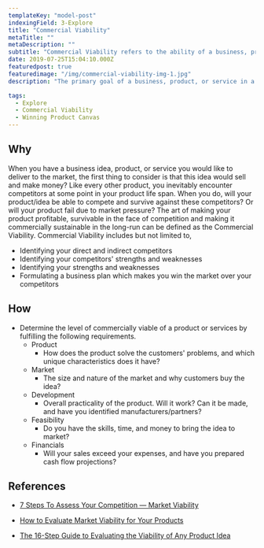 ```yaml
---
templateKey: "model-post"
indexingField: 3-Explore
title: "Commercial Viability"
metaTitle: ""
metaDescription: ""
subtitle: "Commercial Viability refers to the ability of a business, product or service to compete effectively with its competitors and to be profitable."
date: 2019-07-25T15:04:10.000Z
featuredpost: true
featuredimage: "/img/commercial-viability-img-1.jpg"
description: "The primary goal of a business, product, or service in a market is to make profits. Commercial Viability measures how well a company, product, or service competes with its competitors and its ability to make a profit. For a product to be successful in the long run, the two crucial factors are its ability to make profits and to survive in the market along with its competitors for a foreseeable amount of time. The combination of these two factors gives meaning to the term Commercial Viability"

tags:
  - Explore
  - Commercial Viability
  - Winning Product Canvas
---
```



## Why

When you have a business idea, product, or service you would like to deliver to the market, the first thing to consider is that this idea would sell and make money? Like every other product, you inevitably encounter competitors at some point in your product life span. When you do, will your product/idea be able to compete and survive against these competitors? Or will your product fail due to market pressure?
The art of making your product profitable, survivable in the face of competition and making it commercially sustainable in the long-run can be defined as the Commercial Viability. Commercial Viability includes but not limited to,

- Identifying your direct and indirect competitors
- Identifying your competitors' strengths and weaknesses
- Identifying your strengths and weaknesses
- Formulating a business plan which makes you win the market over your competitors

## How

- Determine the level of commercially viable of a product or services by fulfilling the following requirements.
  - Product
    - How does the product solve the customers' problems, and which unique characteristics does it have?
  - Market
    - The size and nature of the market and why customers buy the idea?
  - Development
    - Overall practicality of the product. Will it work? Can it be made, and have you identified manufacturers/partners?
  - Feasibility
    - Do you have the skills, time, and money to bring the idea to market?
  - Financials
    - Will your sales exceed your expenses, and have you prepared cash flow projections?

## References

- [7 Steps To Assess Your Competition — Market Viability](https://medium.com/plusacumen/market-viability-7-steps-to-assess-your-competition-e4f67de84979)

- [How to Evaluate Market Viability for Your Products](https://www.bigcommerce.com/blog/evaluate-product-market-viability/#undefined)

- [The 16-Step Guide to Evaluating the Viability of Any Product Idea](https://www.shopify.com/blog/13640265-the-16-step-guide-to-evaluating-the-viability-of-any-product-idea)
